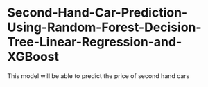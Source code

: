 # Second-Hand-Car-Prediction-Using-Random-Forest-Decision-Tree-Linear-Regression-and-XGBoost
This model will be able to predict the price of second hand cars
